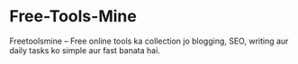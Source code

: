 # Free-Tools-Mine
Freetoolsmine – Free online tools ka collection jo blogging, SEO, writing aur daily tasks ko simple aur fast banata hai.
